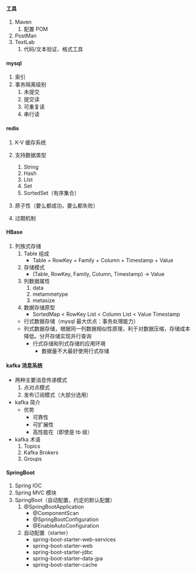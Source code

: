 #### 工具
1. Maven
    1. 配置 POM
2. PostMan
3. TextLab
    1. 代码/文本验证、格式工具

#### mysql
1. 索引
2. 事务隔离级别
    1. 未提交
    2. 提交读
    3. 可重复读
    4. 串行读

#### redis
1. K-V 缓存系统
2. 支持数据类型
    1. String
    2. Hash
    3. LIst
    4. Set
    5. SortedSet（有序集合）

3. 原子性（要么都成功，要么都失败）
4. 过期机制

#### HBase
1. 列族式存储 
    1. Table 组成
        * Table = RowKey + Family + Column + Timestamp + Value
    2. 存储模式
        * (Table, RowKey, Family, Column, Timestamp) -> Value
    3. 列数据属性
        1. data
        2. metammetype
        3. metasize
    4. 数据存储原型
        * SortedMap < RowKey List < Column List < Value Timestamp 
    * 行式数据存储（mysql 最大优点：事务处理能力）
    * 列式数据存储，根据同一列数据相似性原理，利于对数据压缩，存储成本降低。分开存储实现并行查询
        * 行式存储和列式存储的应用环境
            * 数据量不大最好使用行式存储

#### kafka 消息系统
* 两种主要消息传递模式
    1. 点对点模式
    2. 发布订阅模式（大部分选用）
* kafka 简介
    *  优势
        * 可靠性
        * 可扩展性
        * 高性能在（即使是 tb 级）
* kafka 术语
    1. Topics
    2. Kafka Brokers
    3. Groups

#### SpringBoot 
1. Spring IOC
2. Spring MVC 模块
3. SpringBoot（自动配置，约定的默认配置）
    1. @SpringBootApplication
        * @ComponentScan
        * @SpringBootConfiguration
        * @EnableAutoConfiguration
    2. 自动配置（starter）
        * spring-boot-starter-web-services
        * spring-boot-starter-web
        * spring-boot-starter-jdbc
        * spring-boot-starter-data-jpa 
        * spring-boot-starter-cache